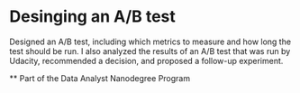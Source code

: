 # Desinging an A/B test
Designed an A/B test, including which metrics to measure and how long the test should be run. I also analyzed the results of an A/B test that was run by Udacity, recommended a decision, and proposed a follow-up experiment.

** Part of the Data Analyst Nanodegree Program
